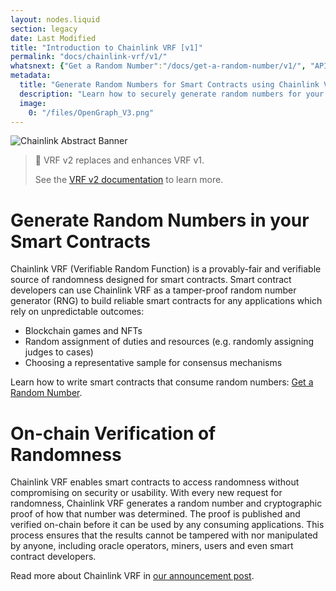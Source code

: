 ```yaml
---
layout: nodes.liquid
section: legacy
date: Last Modified
title: "Introduction to Chainlink VRF [v1]"
permalink: "docs/chainlink-vrf/v1/"
whatsnext: {"Get a Random Number":"/docs/get-a-random-number/v1/", "API Reference":"/docs/chainlink-vrf-api-reference/v1/", "Contract Addresses":"/docs/vrf-deployments/v1/"}
metadata:
  title: "Generate Random Numbers for Smart Contracts using Chainlink VRF"
  description: "Learn how to securely generate random numbers for your smart contract with Chainlink VRF (an RNG). This guide uses Solidity code examples."
  image:
    0: "/files/OpenGraph_V3.png"
---
```

![Chainlink Abstract Banner](/files/a4c6c80-85d09b6-19facd8-banner.png)

> 🚧 VRF v2 replaces and enhances VRF v1.
>
> See the [VRF v2 documentation](../) to learn more.

# Generate Random Numbers in your Smart Contracts

Chainlink VRF (Verifiable Random Function) is a provably-fair and verifiable source of randomness designed for smart contracts. Smart contract developers can use Chainlink VRF as a tamper-proof random number generator (RNG) to build reliable smart contracts for any applications which rely on unpredictable outcomes:
*  Blockchain games and NFTs
*  Random assignment of duties and resources (e.g. randomly assigning judges to cases)
*  Choosing a representative sample for consensus mechanisms

Learn how to write smart contracts that consume random numbers: [Get a Random Number](../../get-a-random-number/v1/).

# On-chain Verification of Randomness

Chainlink VRF enables smart contracts to access randomness without compromising on security or usability. With every new request for randomness, Chainlink VRF generates a random number and cryptographic proof of how that number was determined. The proof is published and verified on-chain before it can be used by any consuming applications. This process ensures that the results cannot be tampered with nor manipulated by anyone, including oracle operators, miners, users and even smart contract developers.

Read more about Chainlink VRF in [our announcement post](https://blog.chain.link/verifiable-random-functions-vrf-random-number-generation-rng-feature/).
